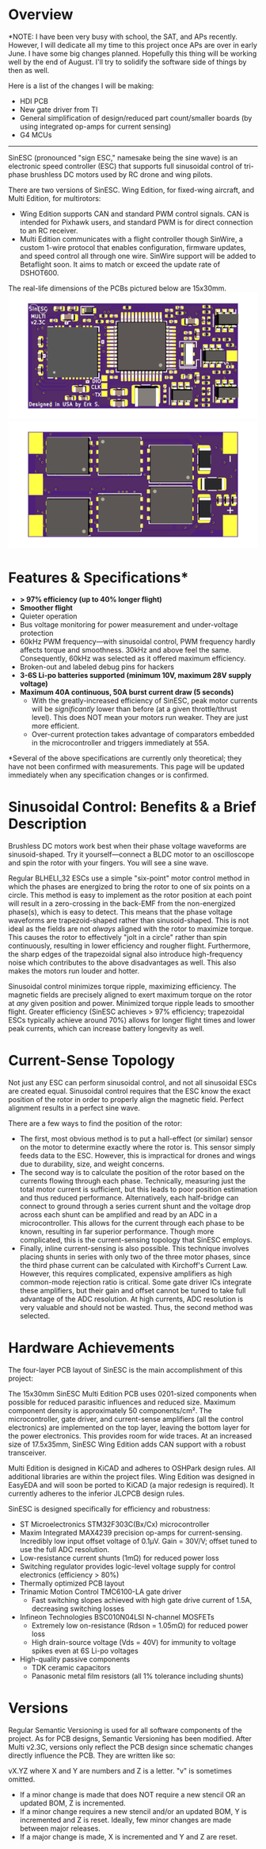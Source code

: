 # Overview
\*NOTE: I have been very busy with school, the SAT, and APs recently. However, I will dedicate all my time to this project once APs are over in early June. I have some big changes planned. Hopefully this thing will be working well by the end of August. I'll try to solidify the software side of things by then as well.

Here is a list of the changes I will be making:
- HDI PCB
- New gate driver from TI
- General simplification of design/reduced part count/smaller boards (by using integrated op-amps for current sensing)
- G4 MCUs
--------------------------------------------------------------------------------------------------------------------------------------------------------------------
SinESC (pronounced "sign ESC," namesake being the sine wave) is an electronic speed controller (ESC) that supports full sinusoidal control of tri-phase brushless DC motors used by RC drone and wing pilots.

There are two versions of SinESC. Wing Edition, for fixed-wing aircraft, and Multi Edition, for multirotors:
- Wing Edition supports CAN and standard PWM control signals. CAN is intended for Pixhawk users, and standard PWM is for direct connection to an RC receiver.
- Multi Edition communicates with a flight controller though SinWire, a custom 1-wire protocol that enables configuration, firmware updates, and speed control all through one wire. SinWire support will be added to Betaflight soon. It aims to match or exceed the update rate of DSHOT600.

The real-life dimensions of the PCBs pictured below are 15x30mm.
![Multi Edition v2.3C Top](https://raw.githubusercontent.com/SAR-mango/SinESC/master/Multi%20Edition/SinESC-Multi/Exported%20Files/3D%20Render%20Front.jpg)
![Multi Edition v2.3C Bottom](https://raw.githubusercontent.com/SAR-mango/SinESC/master/Multi%20Edition/SinESC-Multi/Exported%20Files/3D%20Render%20Back.jpg)
# Features & Specifications*
- **> 97% efficiency (up to 40% longer flight)**
- **Smoother flight**
- Quieter operation
- Bus voltage monitoring for power measurement and under-voltage protection
- 60kHz PWM frequency—with sinusoidal control, PWM frequency hardly affects torque and smoothness. 30kHz and above feel the same. Consequently, 60kHz was selected as it offered maximum efficiency.
- Broken-out and labeled debug pins for hackers
- **3-6S Li-po batteries supported (minimum 10V, maximum 28V supply voltage)**
- **Maximum 40A continuous, 50A burst current draw (5 seconds)**
  - With the greatly-increased efficiency of SinESC, peak motor currents will be *significantly* lower than before (at a given throttle/thrust level). This does NOT mean your motors run weaker. They are just more efficient.
  - Over-current protection takes advantage of comparators embedded in the microcontroller and triggers immediately at 55A.

\*Several of the above specifications are currently only theoretical; they have not been confirmed with measurements. This page will be updated immediately when any specification changes or is confirmed.
# Sinusoidal Control: Benefits & a Brief Description
Brushless DC motors work best when their phase voltage waveforms are sinusoid-shaped. Try it yourself—connect a BLDC motor to an oscilloscope and spin the rotor with your fingers. You will see a sine wave. 

Regular BLHELI_32 ESCs use a simple "six-point" motor control method in which the phases are energized to bring the rotor to one of six points on a circle. This method is easy to implement as the rotor position at each point will result in a zero-crossing in the back-EMF from the non-energized phase(s), which is easy to detect. This means that the phase voltage waveforms are trapezoid-shaped rather than sinusoid-shaped. This is not ideal as the fields are not *always* aligned with the rotor to maximize torque. This causes the rotor to effectively "jolt in a circle" rather than spin continuously, resulting in lower efficiency and rougher flight. Furthermore, the sharp edges of the trapezoidal signal also introduce high-frequency noise which contributes to the above disadvantages as well. This also makes the motors run louder and hotter.

Sinusoidal control minimizes torque ripple, maximizing efficiency. The magnetic fields are precisely aligned to exert maximum torque on the rotor at *any* given position and power. Minimized torque ripple leads to smoother flight. Greater efficiency (SinESC achieves > 97% efficiency; trapezoidal ESCs typically achieve around 70%) allows for longer flight times and lower peak currents, which can increase battery longevity as well.
# Current-Sense Topology
Not just any ESC can perform sinusoidal control, and not all sinusoidal ESCs are created equal. Sinusoidal control requires that the ESC know the exact position of the rotor in order to properly align the magnetic field. Perfect alignment results in a perfect sine wave.

There are a few ways to find the position of the rotor:
- The first, most obvious method is to put a hall-effect (or similar) sensor on the motor to determine exactly where the rotor is. This sensor simply feeds data to the ESC. However, this is impractical for drones and wings due to durability, size, and weight concerns.
- The second way is to calculate the position of the rotor based on the currents flowing through each phase. Technically, measuring just the total motor current is sufficient, but this leads to poor position estimation and thus reduced performance. Alternatively, each half-bridge can connect to ground through a series current shunt and the voltage drop across each shunt can be amplified and read by an ADC in a microcontroller. This allows for the current through each phase to be known, resulting in far superior performance. Though more complicated, this is the current-sensing topology that SinESC employs.
- Finally, inline current-sensing is also possible. This technique involves placing shunts in series with only two of the three motor phases, since the third phase current can be calculated with Kirchoff's Current Law. However, this requires complicated, expensive amplifiers as high common-mode rejection ratio is critical. Some gate driver ICs integrate these amplifiers, but their gain and offset cannot be tuned to take full advantage of the ADC resolution. At high currents, ADC resolution is very valuable and should not be wasted. Thus, the second method was selected.
# Hardware Achievements
The four-layer PCB layout of SinESC is the main accomplishment of this project:

The 15x30mm SinESC Multi Edition PCB uses 0201-sized components when possible for reduced parasitic influences and reduced size. Maximum component density is approximately 50 components/cm². The microcontroller, gate driver, and current-sense amplifiers (all the control electronics) are implemented on the top layer, leaving the bottom layer for the power electronics. This provides room for wide traces. At an increased size of 17.5x35mm, SinESC Wing Edition adds CAN support with a robust transceiver.

Multi Edition is designed in KiCAD and adheres to OSHPark design rules. All additional libraries are within the project files. Wing Edition was designed in EasyEDA and will soon be ported to KiCAD (a major redesign is required). It currently adheres to the inferior JLCPCB design rules.

SinESC is designed specifically for efficiency and robustness:
- ST Microelectronics STM32F303C(Bx/Cx) microcontroller
- Maxim Integrated MAX4239 precision op-amps for current-sensing. Incredibly low input offset voltage of 0.1µV. Gain = 30V/V; offset tuned to use the full ADC resolution.
- Low-resistance current shunts (1mΩ) for reduced power loss
- Switching regulator provides logic-level voltage supply for control electronics (efficiency > 80%)
- Thermally optimized PCB layout
- Trinamic Motion Control TMC6100-LA gate driver
  - Fast switching slopes achieved with high gate drive current of 1.5A, decreasing switching losses
- Infineon Technologies BSC010N04LSI N-channel MOSFETs
  - Extremely low on-resistance (Rdson = 1.05mΩ) for reduced power loss
  - High drain-source voltage (Vds = 40V) for immunity to voltage spikes even at 6S Li-po voltages
- High-quality passive components
  - TDK ceramic capacitors
  - Panasonic metal film resistors (all 1% tolerance including shunts)
# Versions
Regular Semantic Versioning is used for all software components of the project. As for PCB designs, Semantic Versioning has been modified. After Multi v2.3C, versions only reflect the PCB design since schematic changes directly influence the PCB. They are written like so:

vX.YZ where X and Y are numbers and Z is a letter. "v" is sometimes omitted.
- If a minor change is made that does NOT require a new stencil OR an updated BOM, Z is incremented.
- If a minor change requires a new stencil and/or an updated BOM, Y is incremented and Z is reset. Ideally, few minor changes are made between major releases.
- If a major change is made, X is incremented and Y and Z are reset.
